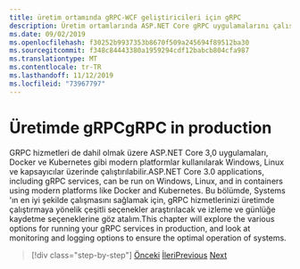```yaml
---
title: üretim ortamında gRPC-WCF geliştiricileri için gRPC
description: Üretim ortamlarında ASP.NET Core gRPC uygulamalarını çalıştırma
ms.date: 09/02/2019
ms.openlocfilehash: f30252b9937353b8670f509a245694f89512ba30
ms.sourcegitcommit: f348c84443380a1959294cdf12babcb804cfa987
ms.translationtype: MT
ms.contentlocale: tr-TR
ms.lasthandoff: 11/12/2019
ms.locfileid: "73967797"
---
```

# <a name="grpc-in-production"></a><span data-ttu-id="40299-103">Üretimde gRPC</span><span class="sxs-lookup"><span data-stu-id="40299-103">gRPC in production</span></span>

<span data-ttu-id="40299-104">GRPC hizmetleri de dahil olmak üzere ASP.NET Core 3,0 uygulamaları, Docker ve Kubernetes gibi modern platformlar kullanılarak Windows, Linux ve kapsayıcılar üzerinde çalıştırılabilir.</span><span class="sxs-lookup"><span data-stu-id="40299-104">ASP.NET Core 3.0 applications, including gRPC services, can be run on Windows, Linux, and in containers using modern platforms like Docker and Kubernetes.</span></span> <span data-ttu-id="40299-105">Bu bölümde, Systems 'ın en iyi şekilde çalışmasını sağlamak için, gRPC hizmetlerinizi üretimde çalıştırmaya yönelik çeşitli seçenekler araştırılacak ve izleme ve günlüğe kaydetme seçeneklerine göz atalım.</span><span class="sxs-lookup"><span data-stu-id="40299-105">This chapter will explore the various options for running your gRPC services in production, and look at monitoring and logging options to ensure the optimal operation of systems.</span></span>

>[!div class="step-by-step"]
><span data-ttu-id="40299-106">[Önceki](encryption.md)
>[İleri](self-hosted.md)</span><span class="sxs-lookup"><span data-stu-id="40299-106">[Previous](encryption.md)
[Next](self-hosted.md)</span></span>
